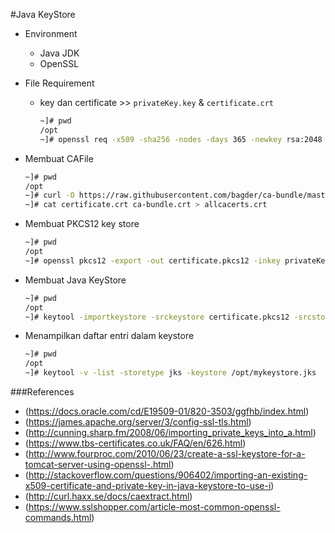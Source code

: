 #Java KeyStore
* Environment
  * Java JDK
  * OpenSSL
* File Requirement
  * key dan certificate >> `privateKey.key` & `certificate.crt`

    ```bash
    ~]# pwd
    /opt
    ~]# openssl req -x509 -sha256 -nodes -days 365 -newkey rsa:2048 -keyout privateKey.key -out certificate.crt
    ```
* Membuat CAFile

  ```bash
  ~]# pwd
  /opt
  ~]# curl -O https://raw.githubusercontent.com/bagder/ca-bundle/master/ca-bundle.crt
  ~]# cat certificate.crt ca-bundle.crt > allcacerts.crt
  ```
* Membuat PKCS12 key store

  ```bash
  ~]# pwd
  /opt
  ~]# openssl pkcs12 -export -out certificate.pkcs12 -inkey privateKey.key -in certificate.crt -certfile allcacerts.crt -name java
  ```
* Membuat Java KeyStore

  ```bash
  ~]# pwd
  /opt
  ~]# keytool -importkeystore -srckeystore certificate.pkcs12 -srcstoretype pkcs12 -srcalias java -destkeystore mykeystore.jks -deststoretype jks -destalias mykey
  ```
* Menampilkan daftar entri dalam keystore

  ```bash
  ~]# pwd
  /opt
  ~]# keytool -v -list -storetype jks -keystore /opt/mykeystore.jks
  ```

###References
* (https://docs.oracle.com/cd/E19509-01/820-3503/ggfhb/index.html)
* (https://james.apache.org/server/3/config-ssl-tls.html)
* (http://cunning.sharp.fm/2008/06/importing_private_keys_into_a.html)
* (https://www.tbs-certificates.co.uk/FAQ/en/626.html)
* (http://www.fourproc.com/2010/06/23/create-a-ssl-keystore-for-a-tomcat-server-using-openssl-.html)
* (http://stackoverflow.com/questions/906402/importing-an-existing-x509-certificate-and-private-key-in-java-keystore-to-use-i)
* (http://curl.haxx.se/docs/caextract.html)
* (https://www.sslshopper.com/article-most-common-openssl-commands.html)
